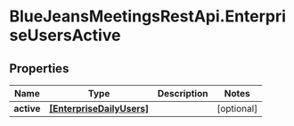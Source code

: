# BlueJeansMeetingsRestApi.EnterpriseUsersActive

## Properties
Name | Type | Description | Notes
------------ | ------------- | ------------- | -------------
**active** | [**[EnterpriseDailyUsers]**](EnterpriseDailyUsers.md) |  | [optional] 


